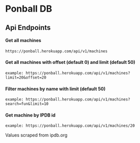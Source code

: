 # Ponball DB

## Api Endpoints

#### Get all machines

```
https://ponball.herokuapp.com/api/v1/machines
```

#### Get all machines with offset (default 0) and limit (default 50)

```
example: https://ponball.herokuapp.com/api/v1/machines?limit=20&offset=20
```

#### Filter machines by name with limit (default 50)

```
example: https://ponball.herokuapp.com/api/v1/machines?search=fun&limit=10
```

#### Get machine by IPDB id

```
example: https://ponball.herokuapp.com/api/v1/machines/20
```

Values scraped from ipdb.org
